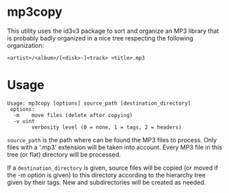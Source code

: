 # mp3copy

This utility uses the id3v3 package to sort and organize an MP3 library that is probably badly organized
in a nice tree respecting the following organization:

```
<artist>/<album>/[<disk>-]<track> <title>.mp3
```

# Usage

```
Usage: mp3copy [options] source_path [destination_directory]
 options:
  -m    move files (delete after copying)
  -v uint
        verbosity level (0 = none, 1 = tags, 2 = headers)
```

`source_path` is the path where can be found the MP3 files to process. Only files with a '.mp3' extension will be taken into account.
Every MP3 file in this tree (or flat) directory will be processed.

If a `destination_directory` is given, source files will be copied (or moved if the -m option is given) to this directory according
to the hierarchy tree given by their tags. New <artist> and <album> subdirectories will be created as needed.
